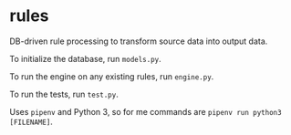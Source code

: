 # rules
DB-driven rule processing to transform source data into output data.

To initialize the database, run `models.py`.

To run the engine on any existing rules, run `engine.py`.

To run the tests, run `test.py`.

Uses `pipenv` and Python 3, so for me commands are `pipenv run python3 [FILENAME]`.
